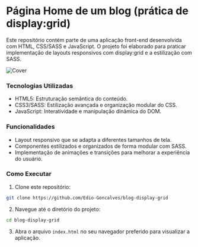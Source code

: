 # Página Home de um blog (prática de display:grid)

Este repositório contém parte de uma aplicação front-end desenvolvida com HTML, CSS/SASS e JavaScript. O projeto foi elaborado para praticar implementação de layouts responsivos com display:grid e a estilização com SASS.

![Cover](./assets/image/Captura%20de%20tela%202024-08-23%20211322.png)

### Tecnologias Utilizadas

- HTML5: Estruturação semântica do conteúdo.
- CSS3/SASS: Estilização avançada e organização modular do CSS.
- JavaScript: Interatividade e manipulação dinâmica do DOM.

### Funcionalidades

- Layout responsivo que se adapta a diferentes tamanhos de tela.
- Componentes estilizados e organizados de forma modular com SASS.
- Implementação de animações e transições para melhorar a experiência do usuário.

### Como Executar

1. Clone este repositório:

```bash
git clone https://github.com/Edio-Goncalves/blog-display-grid
```

2. Navegue até o diretório do projeto:

```bash
cd blog-display-grid
```

3. Abra o arquivo `index.html` no seu navegador preferido para visualizar a aplicação.
